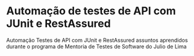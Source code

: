 # Automação de testes de API com JUnit e RestAssured
Automação Testes de API com JUnit e RestAssured assuntos aprendidos durante o programa de Mentoria de Testes de Software do Julio de Lima
